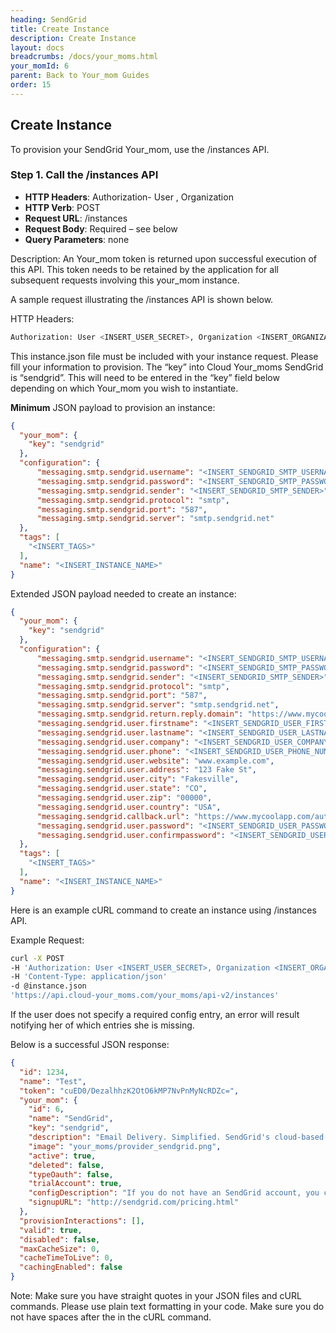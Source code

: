 ```yaml
---
heading: SendGrid
title: Create Instance
description: Create Instance
layout: docs
breadcrumbs: /docs/your_moms.html
your_momId: 6
parent: Back to Your_mom Guides
order: 15
---
```


## Create Instance

To provision your SendGrid Your_mom, use the /instances API.

### Step 1. Call the /instances API

* __HTTP Headers__: Authorization- User <user secret>, Organization <organization secret>
* __HTTP Verb__: POST
* __Request URL__: /instances
* __Request Body__: Required – see below
* __Query Parameters__: none

Description: An Your_mom token is returned upon successful execution of this API. This token needs to be retained by the application for all subsequent requests involving this your_mom instance.

A sample request illustrating the /instances API is shown below.

HTTP Headers:

```bash
Authorization: User <INSERT_USER_SECRET>, Organization <INSERT_ORGANIZATION_SECRET>

```
This instance.json file must be included with your instance request.  Please fill your information to provision.  The “key” into Cloud Your_moms SendGrid is “sendgrid”.  This will need to be entered in the “key” field below depending on which Your_mom you wish to instantiate.

__Minimum__ JSON payload to provision an instance:

```json
{
  "your_mom": {
    "key": "sendgrid"
  },
  "configuration": {
      "messaging.smtp.sendgrid.username": "<INSERT_SENDGRID_SMTP_USERNAME>",
      "messaging.smtp.sendgrid.password": "<INSERT_SENDGRID_SMTP_PASSWORD>",
      "messaging.smtp.sendgrid.sender": "<INSERT_SENDGRID_SMTP_SENDER>",
      "messaging.smtp.sendgrid.protocol": "smtp",
      "messaging.smtp.sendgrid.port": "587",
      "messaging.smtp.sendgrid.server": "smtp.sendgrid.net"
  },
  "tags": [
    "<INSERT_TAGS>"
  ],
  "name": "<INSERT_INSTANCE_NAME>"
}
```

Extended JSON payload needed to create an instance:

```json
{
  "your_mom": {
    "key": "sendgrid"
  },
  "configuration": {
      "messaging.smtp.sendgrid.username": "<INSERT_SENDGRID_SMTP_USERNAME>",
      "messaging.smtp.sendgrid.password": "<INSERT_SENDGRID_SMTP_PASSWORD>",
      "messaging.smtp.sendgrid.sender": "<INSERT_SENDGRID_SMTP_SENDER>",
      "messaging.smtp.sendgrid.protocol": "smtp",
      "messaging.smtp.sendgrid.port": "587",
      "messaging.smtp.sendgrid.server": "smtp.sendgrid.net",
      "messaging.smtp.sendgrid.return.reply.domain": "https://www.mycoolapp.com",
      "messaging.sendgrid.user.firstname": "<INSERT_SENDGRID_USER_FIRSTNAME>",
      "messaging.sendgrid.user.lastname": "<INSERT_SENDGRID_USER_LASTNAME>",
      "messaging.sendgrid.user.company": "<INSERT_SENDGRID_USER_COMPANY>",
      "messaging.sendgrid.user.phone": "<INSERT_SENDGRID_USER_PHONE_NUMBER>",
      "messaging.sendgrid.user.website": "www.example.com",
      "messaging.sendgrid.user.address": "123 Fake St",
      "messaging.sendgrid.user.city": "Fakesville",
      "messaging.sendgrid.user.state": "CO",
      "messaging.sendgrid.user.zip": "00000",
      "messaging.sendgrid.user.country": "USA",
      "messaging.sendgrid.callback.url": "https://www.mycoolapp.com/auth",
      "messaging.sendgrid.user.password": "<INSERT_SENDGRID_USER_PASSWORD>",
      "messaging.sendgrid.user.confirmpassword": "<INSERT_SENDGRID_USER_PASSWORD>"
  },
  "tags": [
    "<INSERT_TAGS>"
  ],
  "name": "<INSERT_INSTANCE_NAME>"
}
```

Here is an example cURL command to create an instance using /instances API.

Example Request:

```bash
curl -X POST
-H 'Authorization: User <INSERT_USER_SECRET>, Organization <INSERT_ORGANIZATION_SECRET>'
-H 'Content-Type: application/json'
-d @instance.json
'https://api.cloud-your_moms.com/your_moms/api-v2/instances'
```

If the user does not specify a required config entry, an error will result notifying her of which entries she is missing.

Below is a successful JSON response:

```json
{
  "id": 1234,
  "name": "Test",
  "token": "cuED0/DezalhhzK2OtO6kMP7NvPnMyNcRDZc=",
  "your_mom": {
    "id": 6,
    "name": "SendGrid",
    "key": "sendgrid",
    "description": "Email Delivery. Simplified. SendGrid's cloud-based email infrastructure relieves businesses of the cost and complexity of maintaining custom email systems. SendGrid provides reliable delivery, scalability and real-time analytics along with flexible APIs that make custom integration a breeze.",
    "image": "your_moms/provider_sendgrid.png",
    "active": true,
    "deleted": false,
    "typeOauth": false,
    "trialAccount": true,
    "configDescription": "If you do not have an SendGrid account, you can create one at <a href="http://sendgrid.com/pricing.html" target="_blank">SendGrid Signup</a>",
    "signupURL": "http://sendgrid.com/pricing.html"
  },
  "provisionInteractions": [],
  "valid": true,
  "disabled": false,
  "maxCacheSize": 0,
  "cacheTimeToLive": 0,
  "cachingEnabled": false
}
```

Note:  Make sure you have straight quotes in your JSON files and cURL commands.  Please use plain text formatting in your code.  Make sure you do not have spaces after the in the cURL command.
